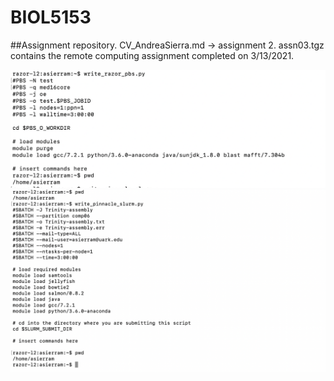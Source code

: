 # BIOL5153

##Assignment repository. 
CV_AndreaSierra.md -> assignment 2. 
assn03.tgz contains the remote computing assignment completed on 3/13/2021. 






![PBS](PBS.png)
![SLURM](SLURM.png)


